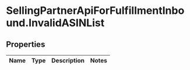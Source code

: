 # SellingPartnerApiForFulfillmentInbound.InvalidASINList

## Properties
Name | Type | Description | Notes
------------ | ------------- | ------------- | -------------


